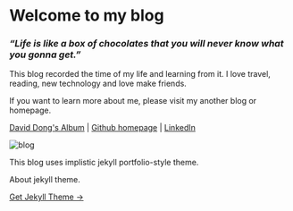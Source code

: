 # Welcome to my blog

### *“Life is like a box of chocolates that you will never know what you gonna get.”* 

This blog recorded the time of my life and learning from it. I love travel, reading, new technology and love make friends.

If you want to learn more about me, please visit my another blog or homepage.

[David Dong's Album](https://rainbow-ux.github.io/traveler-blog.github.io/) | [Github homepage](https://github.com/gangdong/) | [LinkedIn](https://www.linkedin.com/in/刚-董-25208ba0/)

![blog](https://gangdong.github.io/daviddong.github.io/assets/screenshot.png)

This blog uses implistic jekyll portfolio-style theme.

About jekyll theme.

<a target="_blank" href="http://jekyllthemes.org/" class="btn btn-dark"> Get Jekyll Theme &rarr;</a>


